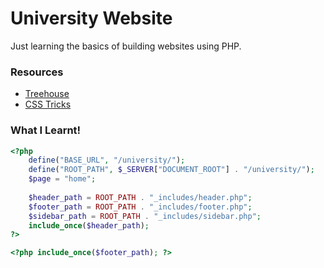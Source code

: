 # University Website

Just learning the basics of building websites using PHP.

### Resources

- [Treehouse](https://teamtreehouse.com/community/how-do-i-correctly-link-my-css-file-to-both-my-indexphp-and-my-include-php-files-when-the-whole-site-is-within-a-folder)
- [CSS Tricks](https://css-tricks.com/php-include-from-root/)


### What I Learnt!

```php
<?php 
	define("BASE_URL", "/university/");
	define("ROOT_PATH", $_SERVER["DOCUMENT_ROOT"] . "/university/");
	$page = "home";
	
	$header_path = ROOT_PATH . "_includes/header.php";
	$footer_path = ROOT_PATH . "_includes/footer.php";
	$sidebar_path = ROOT_PATH . "_includes/sidebar.php";
	include_once($header_path);
?>

<?php include_once($footer_path); ?>
```
